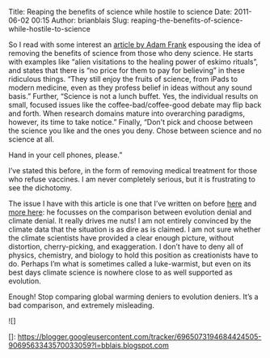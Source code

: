 Title: Reaping the benefits of science while hostile to science
Date: 2011-06-02 00:15
Author: brianblais
Slug: reaping-the-benefits-of-science-while-hostile-to-science

So I read with some interest an [article by Adam Frank][] espousing the
idea of removing the benefits of science from those who deny science. He
starts with examples like “alien visitations to the healing power of
eskimo rituals”, and states that there is “no price for them to pay for
believing” in these ridiculous things. “They still enjoy the fruits of
science, from iPads to modern medicine, even as they profess belief in
ideas without any sound basis.” Further, “Science is not a lunch buffet.
Yes, the individual results on small, focused issues like the
coffee-bad/coffee-good debate may flip back and forth. When research
domains mature into overarching paradigms, however, its time to take
notice.” Finally, “Don't pick and choose between the science you like
and the ones you deny. Chose between science and no science at all.

Hand in your cell phones, please.”

I’ve stated this before, in the form of removing medical treatment for
those who refuse vaccines. I am never completely serious, but it is
frustrating to see the dichotomy.

The issue I have with this article is one that I’ve written on before
[here][] and [more here][]: he focusses on the comparison between
evolution denial and climate denial. It really drives me nuts! I am not
entirely convinced by the climate data that the situation is as dire as
is claimed. I am not sure whether the climate scientists have provided a
clear enough picture, without distortion, cherry-picking, and
exaggeration. I don’t have to deny all of physics, chemistry, and
biology to hold this position as creationists have to do. Perhaps I’m
what is sometimes called a luke-warmist, but even on its best days
climate science is nowhere close to as well supported as evolution.

Enough! Stop comparing global warming deniers to evolution deniers. It’s
a bad comparison, and extremely misleading.

<div class="blogger-post-footer">
![]

</div>

  [article by Adam Frank]: http://www.npr.org/blogs/13.7/2011/05/31/136817357/science-deniers-hand-over-your-cellphones?sc=fb&cc=fp
  [here]: http://bblais.blogspot.com/2011/02/why-i-can-support-darwin-day-resolution.html
  [more here]: http://bblais.blogspot.com/2009/12/climate-change-denial-is-not-same-as.html
  []: https://blogger.googleusercontent.com/tracker/6965073194684424505-9069563343570033059?l=bblais.blogspot.com
